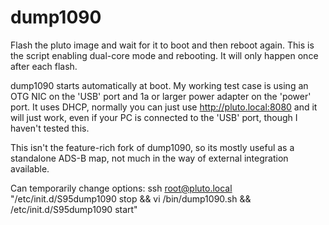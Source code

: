 # dump1090

Flash the pluto image and wait for it to boot and then reboot again.  This is the script enabling dual-core mode and rebooting.  It will only happen once after each flash.

dump1090 starts automatically at boot.  My working test case is using an OTG NIC on the 'USB' port and 1a or larger power adapter on the 'power' port.  It uses DHCP, normally you can just use http://pluto.local:8080 and it will just work, even if your PC is connected to the 'USB' port, though I haven't tested this.

This isn't the feature-rich fork of dump1090, so its mostly useful as a standalone ADS-B map, not much in the way of external integration available.

Can temporarily change options: ssh root@pluto.local "/etc/init.d/S95dump1090 stop && vi /bin/dump1090.sh && /etc/init.d/S95dump1090 start"
